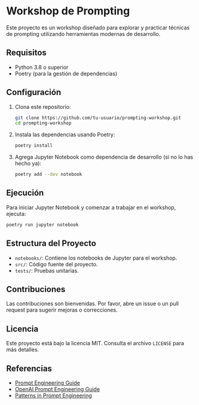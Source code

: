 # Workshop de Prompting

Este proyecto es un workshop diseñado para explorar y practicar técnicas de prompting utilizando herramientas modernas de desarrollo.

## Requisitos

- Python 3.8 o superior
- Poetry (para la gestión de dependencias)

## Configuración

1. Clona este repositorio:
   ```bash
   git clone https://github.com/tu-usuario/prompting-workshop.git
   cd prompting-workshop
   ```

2. Instala las dependencias usando Poetry:
   ```bash
   poetry install
   ```

3. Agrega Jupyter Notebook como dependencia de desarrollo (si no lo has hecho ya):
   ```bash
   poetry add --dev notebook
   ```

## Ejecución

Para iniciar Jupyter Notebook y comenzar a trabajar en el workshop, ejecuta:
```bash
poetry run jupyter notebook
```

## Estructura del Proyecto

- `notebooks/`: Contiene los notebooks de Jupyter para el workshop.
- `src/`: Código fuente del proyecto.
- `tests/`: Pruebas unitarias.

## Contribuciones

Las contribuciones son bienvenidas. Por favor, abre un issue o un pull request para sugerir mejoras o correcciones.

## Licencia

Este proyecto está bajo la licencia MIT. Consulta el archivo `LICENSE` para más detalles.

## Referencias

* [Prompt Engineering Guide](https://www.promptingguide.ai/)
* [OpenAI Prompt Engineering Guide](https://platform.openai.com/docs/guides/prompt-engineering)
* [Patterns in Prompt Engineering](https://www.dre.vanderbilt.edu/~schmidt/PDF/prompt-patterns.pdf)
